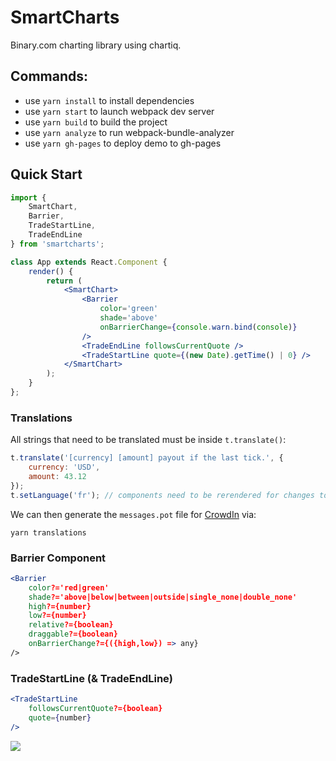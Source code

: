 # SmartCharts

Binary.com charting library using chartiq.

## Commands:
- use `yarn install` to install dependencies
- use `yarn start` to launch webpack dev server
- use `yarn build` to build the project
- use `yarn analyze` to run webpack-bundle-analyzer
- use `yarn gh-pages` to deploy demo to gh-pages

## Quick Start
```jsx
import {
    SmartChart,
    Barrier,
    TradeStartLine,
    TradeEndLine
} from 'smartcharts';

class App extends React.Component {
    render() {
        return (
            <SmartChart>
                <Barrier 
                    color='green'
                    shade='above'
                    onBarrierChange={console.warn.bind(console)}
                />
                <TradeEndLine followsCurrentQuote />
                <TradeStartLine quote={(new Date).getTime() | 0} />
            </SmartChart>
        );
    }
};
```

### Translations

All strings that need to be translated must be inside `t.translate()`:

```js
t.translate('[currency] [amount] payout if the last tick.', { 
    currency: 'USD',
    amount: 43.12
});
t.setLanguage('fr'); // components need to be rerendered for changes to take affect
```

We can then generate the `messages.pot` file for [CrowdIn](https://crowdin.com/project/smartcharts/settings#files) via:

    yarn translations

### Barrier Component
```jsx
<Barrier
    color?='red|green'
    shade?='above|below|between|outside|single_none|double_none'
    high?={number}
    low?={number}
    relative?={boolean}
    draggable?={boolean}
    onBarrierChange?={({high,low}) => any}
/>
```

### TradeStartLine (& TradeEndLine)
```jsx
<TradeStartLine
    followsCurrentQuote?={boolean}
    quote={number}
/>
```


![](https://bruceoutdoors.files.wordpress.com/2018/01/screen-shot-2018-01-25-at-5-07-39-pm.png)

